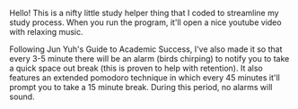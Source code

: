 Hello! This is a nifty little study helper thing that I coded to streamline my study process. When you run the program, it'll open a nice youtube video with relaxing music. 

Following Jun Yuh's Guide to Academic Success, I've also made it so that every 3-5 minute there will be an alarm (birds chirping) to notify you to take a quick space out break (this is proven to help with retention). It also features an extended pomodoro technique in which every 45 minutes it'll prompt you to take a 15 minute break. During this period, no alarms will sound. 

